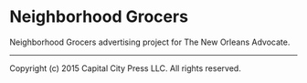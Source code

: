 # Neighborhood Grocers

Neighborhood Grocers advertising project for The New Orleans Advocate.

---
Copyright (c) 2015 Capital City Press LLC. All rights reserved.
